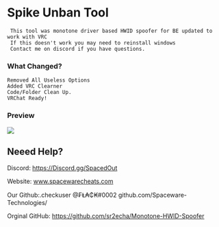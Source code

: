 # Spike Unban Tool 

 	 This tool was monotone driver based HWID spoofer for BE updated to work with VRC
  	 If this doesn't work you may need to reinstall windows
 	 Contact me on discord if you have questions.  




### What Changed?
```
Removed All Useless Options
Added VRC Clearner
Code/Folder Clean Up.
VRChat Ready!
```
###  Preview
![](https://i.gyazo.com/60ebdfca8f400d30d64a4dd754e0529a.gif)


## Neeed Help?                        
Discord: https://Discord.gg/SpacedOut

Website: www.spacewarecheats.com

Our Github:.checkuser @₣Ⱡ₳₵₭#0002 github.com/Spaceware-Technologies/    

Orginal GitHub: https://github.com/sr2echa/Monotone-HWID-Spoofer   
